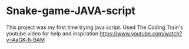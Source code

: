 # Snake-game-JAVA-script


This project was my first time trying java script. Used The Coding Train's youtube video for help and inspiration
https://www.youtube.com/watch?v=AaGK-fj-BAM
